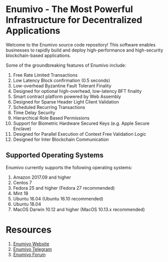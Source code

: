 # Enumivo - The Most Powerful Infrastructure for Decentralized Applications

Welcome to the Enumivo source code repository! This software enables businesses to rapidly build and deploy high-performance and high-security blockchain-based applications.

Some of the groundbreaking features of Enumivo include:

1. Free Rate Limited Transactions 
1. Low Latency Block confirmation (0.5 seconds)
1. Low-overhead Byzantine Fault Tolerant Finality
1. Designed for optional high-overhead, low-latency BFT finality 
1. Smart contract platform powered by Web Assembly
1. Designed for Sparse Header Light Client Validation
1. Scheduled Recurring Transactions 
1. Time Delay Security
1. Hierarchical Role Based Permissions
1. Support for Biometric Hardware Secured Keys (e.g. Apple Secure Enclave)
1. Designed for Parallel Execution of Context Free Validation Logic
1. Designed for Inter Blockchain Communication 

## Supported Operating Systems
Enumivo currently supports the following operating systems:  
1. Amazon 2017.09 and higher
2. Centos 7
3. Fedora 25 and higher (Fedora 27 recommended)
4. Mint 18
5. Ubuntu 16.04 (Ubuntu 16.10 recommended)
6. Ubuntu 18.04
7. MacOS Darwin 10.12 and higher (MacOS 10.13.x recommended)

# Resources
1. [Enumivo Website](https://enumivo.org)
2. [Enumivo Telegram](https://t.me/enumivochat)
3. [Enumivo Forum](https://enumivo.com)
